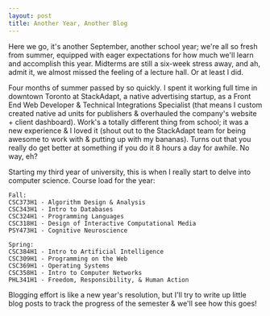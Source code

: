 ```yaml
---
layout: post
title: Another Year, Another Blog
---
```


Here we go, it's another September, another school year; we're all so fresh from summer, equipped with eager expectations for how much we'll learn and accomplish this year. Midterms are still a six-week stress away, and ah, admit it, we almost missed the feeling of a lecture hall. Or at least I did.

Four months of summer passed by so quickly. I spent it working full time in downtown Toronto at StackAdapt, a native advertising startup, as a Front End Web Developer & Technical Integrations Specialist (that means I custom created native ad units for publishers & overhauled the company's website + client dashboard). Work's a totally different thing from school; it was a new experience & I loved it (shout out to the StackAdapt team for being awesome to work with & putting up with my bananas). Turns out that you really do get better at something if you do it 8 hours a day for awhile. No way, eh? 

Starting my third year of university, this is when I really start to delve into computer science. Course load for the year:

	Fall: 
	CSC373H1 - Algorithm Design & Analysis 
	CSC343H1 - Intro to Databases 
	CSC324H1 - Programming Languages
	CSC318H1 - Design of Interactive Computational Media
	PSY473H1 - Cognitive Neuroscience

	Spring:
	CSC384H1 - Intro to Artificial Intelligence
	CSC309H1 - Programming on the Web 
	CSC369H1 - Operating Systems 
	CSC358H1 - Intro to Computer Networks 
	PHL341H1 - Freedom, Responsibility, & Human Action 

Blogging effort is like a new year's resolution, but I'll try to write up little blog posts to track the progress of the semester & we'll see how this goes!